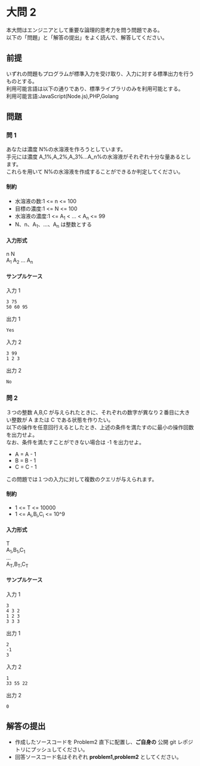 # 大問 2

本大問はエンジニアとして重要な論理的思考力を問う問題である。  
以下の「問題」と「解答の提出」をよく読んで、解答してください。

## 前提

いずれの問題もプログラムが標準入力を受け取り、入力に対する標準出力を行うものとする。  
利用可能言語は以下の通りであり、標準ライブラリのみを利用可能とする。  
利用可能言語:JavaScript(Node.js),PHP,Golang

## 問題

### 問 1

あなたは濃度 N%の水溶液を作ろうとしています。  
手元には濃度 A_1%,A_2%,A_3%...A_n%の水溶液がそれぞれ十分な量あるとします。  
これらを用いて N%の水溶液を作成することができるか判定してください。

#### 制約

- 水溶液の数:1 <= n <= 100
- 目標の濃度:1 <= N <= 100
- 水溶液の濃度:1 <= A<sub>1</sub> < ... < A<sub>n</sub> <= 99
- N、n、A<sub>1</sub>、...、A<sub>n</sub> は整数とする

#### 入力形式

n N  
A<sub>1</sub> A<sub>2</sub> ... A<sub>n</sub> 

#### サンプルケース

入力 1

```
3 75
50 60 95
```

出力 1

```
Yes
```

入力 2

```
3 99
1 2 3
```

出力 2

```
No
```

### 問 2

３つの整数 A,B,C が与えられたときに、それぞれの数字が異なり２番目に大きい整数が A または C である状態を作りたい。  
以下の操作を任意回行えるとしたとき、上述の条件を満たすのに最小の操作回数を出力せよ。  
なお、条件を満たすことができない場合は -1 を出力せよ。

- A = A - 1
- B = B - 1
- C = C - 1

この問題では１つの入力に対して複数のクエリが与えられます。

#### 制約

- 1 <= T <= 10000
- 1 <= A<sub>i</sub>,B<sub>i</sub>,C<sub>i</sub> <= 10^9

#### 入力形式

T  
A<sub>1</sub>,B<sub>1</sub>,C<sub>1</sub>  
...  
A<sub>T</sub>,B<sub>T</sub>,C<sub>T</sub>  

#### サンプルケース

入力 1

```
3
4 3 2
1 2 3
3 3 3
```

出力 1

```
2
-1
3
```

入力 2

```
1
33 55 22
```

出力 2

```
0
```

## 解答の提出

- 作成したソースコードを Problem2 直下に配置し、**ご自身の** 公開 git レポジトリにプッシュしてください。
- 回答ソースコード名はそれぞれ **problem1,problem2** としてください。
